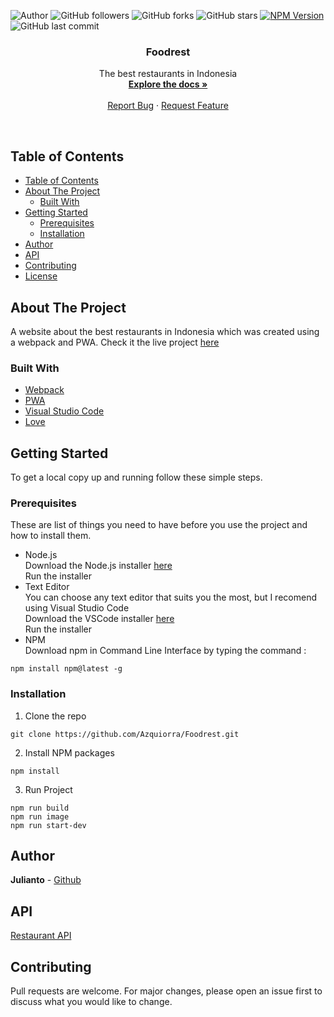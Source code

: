 ![Author](https://img.shields.io/badge/made%20by-Azquiorra-blue)
![GitHub followers](https://img.shields.io/github/followers/Azquiorra?style=social)
![GitHub forks](https://img.shields.io/github/forks/Azquiorra/Foodrest?style=social)
![GitHub stars](https://img.shields.io/github/stars/Azquiorra/Foodrest?style=social)
[![NPM Version](https://img.shields.io/npm/v/npm.svg?style=flat)]()
![GitHub last commit](https://img.shields.io/github/last-commit/Azquiorra/Foodrest)

<p align="center">
  <h3 align="center">Foodrest</h3>

  <p align="center">
    The best restaurants in Indonesia
    <br />
    <a href="https://github.com/Azquiorra/Foodrest"><strong>Explore the docs »</strong></a>
    <br />
    <br />    
    <a href="https://github.com/Azquiorra/Foodrest/issues">Report Bug</a>
    ·
    <a href="https://github.com/Azquiorra/Foodrest/issues">Request Feature</a>
  </p>
</p><br>

## Table of Contents
- [Table of Contents](#table-of-contents)
- [About The Project](#about-the-project)
  - [Built With](#built-with)
- [Getting Started](#getting-started)
  - [Prerequisites](#prerequisites)
  - [Installation](#installation)
- [Author](#author)
- [API](#api)
- [Contributing](#contributing)
- [License](#license)

## About The Project
A website about the best restaurants in Indonesia which was created using a webpack and PWA. Check it the live project [here](https://foodrest-app.web.app/)

### Built With

* [Webpack](https://webpack.js.org/)
* [PWA](https://web.dev/progressive-web-apps/)
* [Visual Studio Code](https://code.visualstudio.com/)
* [Love](https://pa1.narvii.com/6196/cb17531e2407c40e34d47aaf5c5b7bf69ce62fa0_hq.gif)

## Getting Started
To get a local copy up and running follow these simple steps.

### Prerequisites
These are list of things you need to have before you use the project and how to install them.
* Node.js<br>
Download the Node.js installer [here](https://nodejs.org/en/download/)<br>
Run the installer
* Text Editor<br>
You can choose any text editor that suits you the most, but I recomend using Visual Studio Code<br>
Download the VSCode installer [here](https://code.visualstudio.com/download)<br>
Run the installer
* NPM<br>
Download npm in Command Line Interface by typing the command :<br>
```
npm install npm@latest -g
```

### Installation
1. Clone the repo
```
git clone https://github.com/Azquiorra/Foodrest.git
```

2. Install NPM packages
```
npm install
```

3. Run Project
```
npm run build
npm run image
npm run start-dev
```

## Author
**Julianto** - [Github](https://github.com/Azquiorra)

## API
[Restaurant API](https://restaurant-api.dicoding.dev/)

## Contributing
Pull requests are welcome. For major changes, please open an issue first to discuss what you would like to change.
